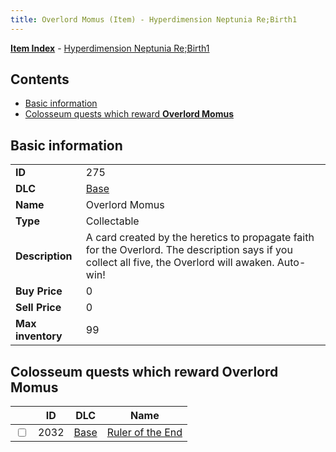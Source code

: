 ```yaml
---
title: Overlord Momus (Item) - Hyperdimension Neptunia Re;Birth1
---
```


[**Item Index**](/neptunia/rb1/item/index.html) - [Hyperdimension Neptunia Re;Birth1](/neptunia/rb1)

## Contents

- [Basic information](#basic-information)
- [Colosseum quests which reward **Overlord Momus**](#colosseum-quests-which-reward-overlord-momus)

## Basic information

|   |   |
| -- | -- |
| **ID** | 275 |
| **DLC** | [Base](/neptunia/rb1/dlc/1-base.html) |
| **Name** | Overlord Momus |
| **Type** | Collectable |
| **Description** | A card created by the heretics to propagate faith for the Overlord. The description says if you collect all five, the Overlord will awaken. Auto-win! |
| **Buy Price** | 0 |
| **Sell Price** | 0 |
| **Max inventory** | 99 |


## Colosseum quests which reward **Overlord Momus**

|    | ID | DLC | Name |
| -- | -- | --- | ---- |
| <input type="checkbox" id="rb1-colosseum-1-2032" class="trackbox" /> | 2032 | [Base](/neptunia/rb1/dlc/1-base.html) | [Ruler of the End](/neptunia/rb1/colosseum/1-2032-ruler-of-the-end.html) |
